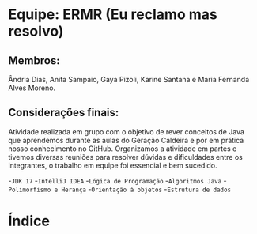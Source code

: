 # Equipe: ERMR (Eu reclamo mas resolvo)
## Membros:
Ândria Dias, Anita Sampaio, Gaya Pizoli, Karine Santana e Maria Fernanda Alves Moreno.
## Considerações finais:
Atividade realizada em grupo com o objetivo de rever conceitos de Java que aprendemos durante as aulas do Geração Caldeira e por em prática nosso conhecimento no GitHub. Organizamos a atividade em partes e tivemos diversas reuniões para resolver dúvidas e dificuldades entre os integrantes, o trabalho em equipe foi essencial e bem sucedido. 

-`JDK 17`
-`IntelliJ IDEA`
-`Lógica de Programação`
-`Algoritmos Java`
-`Polimorfismo e Herança`
-`Orientação à objetos`
-`Estrutura de dados`
# Índice
